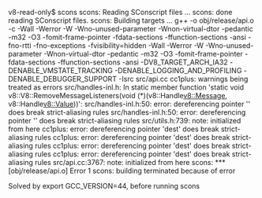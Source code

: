 v8-read-only$ scons
scons: Reading SConscript files ...
scons: done reading SConscript files.
scons: Building targets ...
g++ -o obj/release/api.o -c -Wall -Werror -W -Wno-unused-parameter -Wnon-virtual-dtor -pedantic -m32 -O3 -fomit-frame-pointer -fdata-sections -ffunction-sections -ansi -fno-rtti -fno-exceptions -fvisibility=hidden -Wall -Werror -W -Wno-unused-parameter -Wnon-virtual-dtor -pedantic -m32 -O3 -fomit-frame-pointer -fdata-sections -ffunction-sections -ansi -DV8_TARGET_ARCH_IA32 -DENABLE_VMSTATE_TRACKING -DENABLE_LOGGING_AND_PROFILING -DENABLE_DEBUGGER_SUPPORT -Isrc src/api.cc
cc1plus: warnings being treated as errors
src/handles-inl.h: In static member function 'static void v8::V8::RemoveMessageListeners(void (*)(v8::Handle<v8::Message>, v8::Handle<v8::Value>))':
src/handles-inl.h:50: error: dereferencing pointer '<anonymous>' does break strict-aliasing rules
src/handles-inl.h:50: error: dereferencing pointer '<anonymous>' does break strict-aliasing rules
src/utils.h:739: note: initialized from here
cc1plus: error: dereferencing pointer 'dest' does break strict-aliasing rules
cc1plus: error: dereferencing pointer 'dest' does break strict-aliasing rules
cc1plus: error: dereferencing pointer 'dest' does break strict-aliasing rules
cc1plus: error: dereferencing pointer 'dest' does break strict-aliasing rules
src/api.cc:3767: note: initialized from here
scons: *** [obj/release/api.o] Error 1
scons: building terminated because of error


Solved by export GCC_VERSION=44, before running scons
